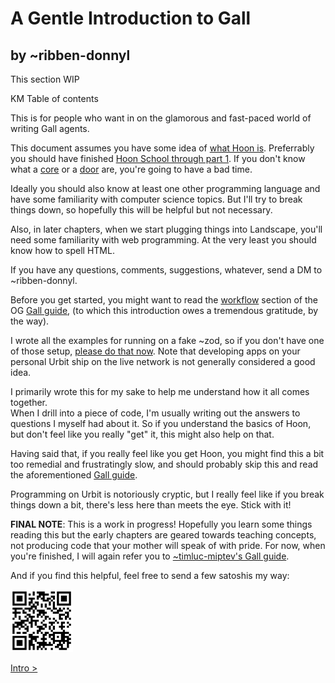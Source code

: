 # A Gentle Introduction to Gall

## by ~ribben-donnyl

This section WIP

KM Table of contents

This is for people who want in on the glamorous and fast-paced world of writing Gall agents.  

This document assumes you have some idea of [what Hoon is](https://urbit.org/docs/glossary/hoon/).  Preferrably you should have finished [Hoon School through part 1](https://urbit.org/docs/hoon/hoon-school/).  If you don't know what a [core](https://urbit.org/docs/hoon/hoon-school/arms-and-cores/) or a [door](https://urbit.org/docs/hoon/hoon-school/doors/) are, you're going to have a bad time.

Ideally you should also know at least one other programming language and have some familiarity with computer science topics.  But I'll try to break things down, so hopefully this will be helpful but not necessary.

Also, in later chapters, when we start plugging things into Landscape, you'll need some familiarity with web programming.  At the very least you should know how to spell HTML.

If you have any questions, comments, suggestions, whatever, send a DM to ~ribben-donnyl.

Before you get started, you might want to read the [workflow](https://github.com/timlucmiptev/gall-guide/blob/master/workflow.md) section of the OG [Gall guide](https://github.com/timlucmiptev/gall-guide), (to which this introduction owes a tremendous gratitude, by the way).

I wrote all the examples for running on a fake ~zod, so if you don't have one of those setup, [please do that now](https://urbit.org/docs/development/environment/).  Note that developing apps on your personal Urbit ship on the live network is not generally considered a good idea.

I primarily wrote this for my sake to help me understand how it all comes together.  
When I drill into a piece of code, I'm usually writing out the answers to 
questions I myself had about it.  So if you understand the basics of Hoon, but don't
feel like you really "get" it, this might also help on that.

Having said that, if you really feel like you get Hoon, you might find this a bit
too remedial and frustratingly slow, and should probably skip this and read the
aforementioned [Gall guide](https://github.com/timlucmiptev/gall-guide).

Programming on Urbit is notoriously cryptic, but I really feel like if you break 
things down a bit, there's less here than meets the eye.  Stick with it!

**FINAL NOTE**: This is a work in progress!  Hopefully you learn some things reading this
but the early chapters are geared towards teaching concepts, not producing code that your
mother will speak of with pride.  For now, when you're finished, I will again refer you
to [~timluc-miptev's Gall guide](https://github.com/timlucmiptev/gall-guide).

And if you find this helpful, feel free to send a few satoshis my way:

<img src="wallet.png" width="100px"/>

[Intro >](intro.md)

